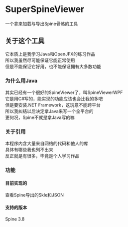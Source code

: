 # SuperSpineViewer
一个拿来加载与导出Spine骨骼的工具  

## 关于这个工具
它本质上是我学习Java和OpenJFX的练习作品  
所以我虽然尽可能保证它能正常使用  
但是不能保证它好用，也不能保证拥有大多数功能  

### 为什么用Java
其实已经有一个很好的SpineViewer了，叫SpineViewerWPF  
它是用C#写的，能实现的功能应该也会比我的多吧  
但是要安装.NET Framework，这玩意不能跨平台  
所以我纠结以后决定拿Java来写一个全平台的  
更何况，Spine不就是拿Java写的嘛  

### 关于引用
本程序内含大量来自网络的代码和他人的库  
具体有哪些我也列不出来  
反正就是有很多，毕竟是个人学习作品  

### 功能
#### 目前实现的
查看Spine导出的Skle和JSON  

#### 支持的版本
Spine 3.8  
